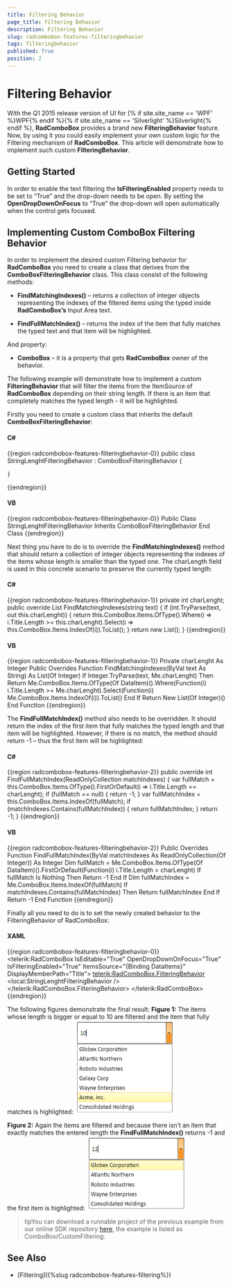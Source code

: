 ```yaml
---
title: Filtering Behavior
page_title: Filtering Behavior
description: Filtering Behavior
slug: radcombobox-features-filteringbehavior
tags: filteringbehavior
published: True
position: 2
---
```


# Filtering Behavior

With the Q1 2015 release version of UI for {% if site.site_name == 'WPF' %}WPF{% endif %}{% if site.site_name == 'Silverlight' %}Silverlight{% endif %}, __RadComboBox__ provides a brand new __FilteringBehavior__ feature. Now, by using it you could easily implement your own custom logic for the Filtering mechanism of __RadComboBox__. This article will demonstrate how to implement such custom __FilteringBehavior__.

## Getting Started 

In order to enable the text filtering the __IsFilteringEnabled__ property needs to be set to “True” and the drop-down needs to be open. By setting the __OpenDropDownOnFocus__ to “True” the drop-down will open automatically when the control gets focused.

## Implementing Custom ComboBox Filtering Behavior

In order to implement the desired custom Filtering behavior for __RadComboBox__ you need to create a class that derives from the __ComboBoxFilteringBehavior__ class. This class consist of the following methods: 

* __FindMatchingIndexes()__ – returns a collection of integer objects representing the indexes of the filtered items using the typed inside __RadComboBox’s__ Input Area text.

* __FindFullMatchIndex()__ – returns the index of the item that fully matches the typed text and that item will be highlighted.

And property:

* __ComboBox__ – it is a property that gets __RadComboBox__ owner of the behavior. 

The following example will demonstrate how to implement a custom __FilteringBehavior__ that will filter the items from the ItemSource of __RadComboBox__ depending on their string length. If there is an item that completely matches the typed length - it will be highlighted.

Firstly you need to create a custom class that inherits the default __ComboBoxFilteringBehavior__:

#### __C#__

{{region radcombobox-features-filteringbehavior-0}}
	public class StringLenghtFilteringBehavior : ComboBoxFilteringBehavior
	{
	
	}
{{endregion}}

#### __VB__

{{region radcombobox-features-filteringbehavior-0}}
	Public Class StringLenghtFilteringBehavior
		Inherits ComboBoxFilteringBehavior
	End Class
{{endregion}}

Next thing you have to do is to override the __FindMatchingIndexes()__ method that should return a collection of integer objects representing the indexes of the items whose length is smaller than the typed one. The charLength field is used in this concrete scenario to preserve the currently typed length:

#### __C#__

{{region radcombobox-features-filteringbehavior-1}}
	private int charLenght;
	public override List<int> FindMatchingIndexes(string text)
	{
		if (int.TryParse(text, out this.charLenght))
		{
			return this.ComboBox.Items.OfType<DataItem>().Where(i => i.Title.Length >= this.charLenght).Select(i => this.ComboBox.Items.IndexOf(i)).ToList();
		}
		return new List<int>();
	}
{{endregion}}

#### __VB__

{{region radcombobox-features-filteringbehavior-1}}
	Private charLenght As Integer
	Public Overrides Function FindMatchingIndexes(ByVal text As String) As List(Of Integer)
		If Integer.TryParse(text, Me.charLenght) Then
			Return Me.ComboBox.Items.OfType(Of DataItem)().Where(Function(i) i.Title.Length >= Me.charLenght).Select(Function(i) Me.ComboBox.Items.IndexOf(i)).ToList()
		End If
		Return New List(Of Integer)()
	End Function
{{endregion}}

The __FindFullMatchIndex()__ method also needs to be overridden. It should return the index of the first item that fully matches the typed length and that item will be highlighted. However, if there is no match, the method should return -1 – thus the first item will be highlighted:

#### __C#__

{{region radcombobox-features-filteringbehavior-2}}
	public override int FindFullMatchIndex(ReadOnlyCollection<int> matchIndexes)
	{
		var fullMatch = this.ComboBox.Items.OfType<DataItem>().FirstOrDefault(i => i.Title.Length == charLenght);
		if (fullMatch == null)
		{
			return -1;
		}
		var fullMatchIndex = this.ComboBox.Items.IndexOf(fullMatch);
		if (matchIndexes.Contains(fullMatchIndex))
		{
			return fullMatchIndex;
		}
		return -1;
	}
{{endregion}}

#### __VB__

{{region radcombobox-features-filteringbehavior-2}}
	Public Overrides Function FindFullMatchIndex(ByVal matchIndexes As ReadOnlyCollection(Of Integer)) As Integer
		Dim fullMatch = Me.ComboBox.Items.OfType(Of DataItem)().FirstOrDefault(Function(i) i.Title.Length = charLenght)
		If fullMatch Is Nothing Then
			Return -1
		End If
		Dim fullMatchIndex = Me.ComboBox.Items.IndexOf(fullMatch)
		If matchIndexes.Contains(fullMatchIndex) Then
			Return fullMatchIndex
		End If
		Return -1
	End Function
{{endregion}}

Finally all you need to do is to set the newly created behavior to the FilteringBehavior of RadComboBox:

#### __XAML__
{{region radcombobox-features-filteringbehavior-0}}
	<telerik:RadComboBox  IsEditable="True" 
						  OpenDropDownOnFocus="True"
						  IsFilteringEnabled="True"
						  ItemsSource="{Binding DataItems}" 
						  DisplayMemberPath="Title">
		<telerik:RadComboBox.FilteringBehavior>
				<local:StringLenghtFilteringBehavior />
		</telerik:RadComboBox.FilteringBehavior>
	</telerik:RadComboBox>
{{endregion}}

The following figures demonstrate the final result:
__Figure 1:__ The items whose length is bigger or equal to 10 are filtered and the item that fully matches is highlighted:
![radcombobox-features-filteringbehavior-1](images/RadComboBox_Features_FilteringBehavior_01.png)

__Figure 2:__ Again the items are filtered and because there isn’t an item that exactly matches the entered length the __FindFullMatchIndex()__ returns -1 and the first item is highlighted:
![radcombobox-features-filteringbehavior-2](images/RadComboBox_Features_FilteringBehavior_02.png)

>tipYou can download a runnable project of the previous example from our online SDK repository [here](https://github.com/telerik/xaml-sdk), the example is listed as ComboBox/CustomFiltering.

## See Also

* [Filtering]({%slug radcombobox-features-filtering%})